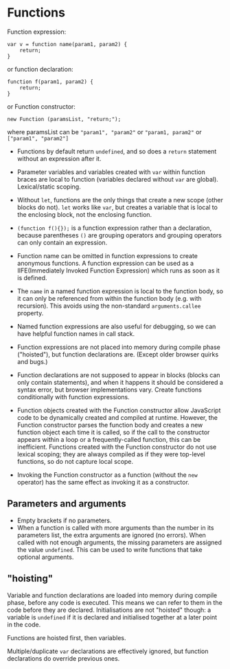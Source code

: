 # Functions


Function expression:

	var v = function name(param1, param2) {
		return;
	}

or function declaration:

	function f(param1, param2) {
		return;
	}

or Function constructor:

	new Function (paramsList, "return;");

where paramsList can be
`"param1", "param2"` or
`"param1, param2"` or
`["param1", "param2"]`

* Functions by default return `undefined`, and so does a `return` statement
  without an expression after it.
* Parameter variables and variables created with `var` within function braces
  are local to function (variables declared without `var` are global).
  Lexical/static scoping.
* Without `let`, functions are the only things that create a new scope (other
  blocks do not). `let` works like `var`, but creates a variable that is local
  to the enclosing block, not the enclosing function.
* `(function f(){});` is a function expression rather than a declaration,
  because parentheses `()` are grouping operators and grouping operators can
  only contain an expression.

* Function name can be omitted in function expressions to create anonymous
  functions. A function expression can be used as a IIFE(Immediately Invoked
  Function Expression) which runs as soon as it is defined.
* The `name` in a named function expression is local to the function body, so
  it can only be referenced from within the function body (e.g. with
  recursion). This avoids using the non-standard `arguments.callee` property.
* Named function expressions are also useful for debugging, so we can have
  helpful function names in call stack.
* Function expressions are not placed into memory during compile phase
  ("hoisted"), but function declarations are. (Except older browser quirks and
  bugs.)
* Function declarations are not supposed to appear in blocks (blocks can only
  contain statements), and when it happens it should be considered a syntax
  error, but browser implementations vary. Create functions conditionally with
  function expressions.
* Function objects created with the Function constructor allow JavaScript code
  to be dynamically created and compiled at runtime. However, the Function
  constructor parses the function body and creates a new function object each
  time it is called, so if the call to the constructor appears within a loop or
  a frequently-called function, this can be inefficient. Functions
  created with the Function constructor do not use lexical scoping; they are
  always compiled as if they were top-level functions, so do not capture local
  scope.
* Invoking the Function constructor as a function (without the `new` operator)
  has the same effect as invoking it as a constructor.


## Parameters and arguments

* Empty brackets if no parameters.
* When a function is called with more arguments than the number in its
  parameters list, the extra arguments are ignored (no errors). When called
  with not enough arguments, the missing parameters are assigned the value
  `undefined`. This can be used to write functions that take optional
  arguments.


## "hoisting"

Variable and function declarations are loaded into memory during compile phase,
before any code is executed. This means we can refer to them in the code before
they are declared. Initialisations are not "hoisted" though: a variable is
`undefined` if it is declared and initialised together at a later point in the
code.

Functions are hoisted first, then variables.

Multiple/duplicate `var` declarations are effectively ignored, but function
declarations do override previous ones.
